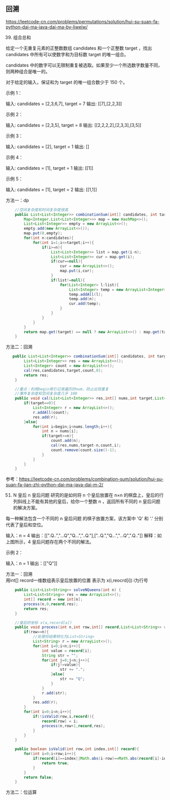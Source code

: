 ## 回溯  
https://leetcode-cn.com/problems/permutations/solution/hui-su-suan-fa-python-dai-ma-java-dai-ma-by-liweiw/

39. 组合总和

给定一个无重复元素的正整数数组 candidates 和一个正整数 target ，找出 candidates 中所有可以使数字和为目标数 target 的唯一组合。

candidates 中的数字可以无限制重复被选取。如果至少一个所选数字数量不同，则两种组合是唯一的。 

对于给定的输入，保证和为 target 的唯一组合数少于 150 个。

 

示例 1：

输入: candidates = [2,3,6,7], target = 7
输出: [[7],[2,2,3]]

示例 2：

输入: candidates = [2,3,5], target = 8
输出: [[2,2,2,2],[2,3,3],[3,5]]

示例 3：

输入: candidates = [2], target = 1
输出: []

示例 4：

输入: candidates = [1], target = 1
输出: [[1]]

示例 5：

输入: candidates = [1], target = 2
输出: [[1,1]]

方法一：dp   
```java
    //空间复杂度和时间复杂度很高
    public List<List<Integer>> combinationSum(int[] candidates, int target) {
        Map<Integer,List<List<Integer>>> map = new HashMap<>();
        List<List<Integer>> empty = new ArrayList<>();
        empty.add(new ArrayList<>());
        map.put(0,empty);
        for(int n:candidates){
            for(int i=1;i<=target;i++){
                if(i>=n){
                    List<List<Integer>> list = map.get(i-n);
                    List<List<Integer>> cur = map.get(i);
                    if(cur==null){
                        cur = new ArrayList<>();
                        map.put(i,cur);
                    }
                    if(list!=null){
                        for(List<Integer> l:list){
                            List<Integer> temp = new ArrayList<Integer>();
                            temp.addAll(l);
                            temp.add(n);
                            cur.add(temp);
                        }
                    }
                }
            }
        }
        return map.get(target) == null ? new ArrayList<>() : map.get(target);
    }

```

方法二：回溯  
```java
   public List<List<Integer>> combinationSum(int[] candidates, int target) {
        List<List<Integer>> res = new ArrayList<>();
        List<Integer> count = new ArrayList<>();
        cal(res,candidates,target,count,0);
        return res;
    }

    //重点：利用begin索引记录遍历的num，防止出现重复  
    //事件复杂度和空间复杂度几乎 100
    public void cal(List<List<Integer>> res,int[] nums,int target,List<Integer> count,int begin){
        if(target==0){
            List<Integer> r = new ArrayList<>();
            r.addAll(count);
            res.add(r);
        }else{
            for(int i=begin;i<nums.length;i++){
                int n = nums[i];
                if(target>=n){
                    count.add(n);
                    cal(res,nums,target-n,count,i);
                    count.remove(count.size()-1);
                }
            }
        }
    }
```

参考：https://leetcode-cn.com/problems/combination-sum/solution/hui-su-suan-fa-jian-zhi-python-dai-ma-java-dai-m-2/


51. N 皇后
n 皇后问题 研究的是如何将 n 个皇后放置在 n×n 的棋盘上，皇后的行列斜线上不能有其他的皇后，给你一个整数 n ，返回所有不同的 n 皇后问题 的解决方案。

每一种解法包含一个不同的 n 皇后问题 的棋子放置方案，该方案中 'Q' 和 '.' 分别代表了皇后和空位。

输入：n = 4
输出：[[".Q..","...Q","Q...","..Q."],["..Q.","Q...","...Q",".Q.."]]
解释：如上图所示，4 皇后问题存在两个不同的解法。

示例 2：

输入：n = 1
输出：[["Q"]]


方法一：回溯   
用int[] record一维数组表示皇后放置的位置 表示为 x(i,reocrd[i]) i为行号  
```java
    public List<List<String>> solveNQueens(int n) {
        List<List<String>> res = new ArrayList<>();
        int[] record = new int[n];
        process(n,0,record,res);
        return res;
    }

    //皇后的坐标 x(a,record[a])
    public void process(int n,int row,int[] record,List<List<String>> res){
        if(row==n){
            //处理将结果转化为List<String>
            List<String> r = new ArrayList<>();
            for(int i=0;i<n;i++){
                int value = record[i];
                String str = "";
                for(int j=0;j<n;j++){
                    if(j!=value){
                        str += ".";
                    }else{
                        str += "Q";
                    }
                }
                r.add(str);
            }
            res.add(r);
        }
        for(int i=0;i<n;i++){
            if(!isValid(row,i,record)){
                record[row] = i;
                process(n,row+1,record,res);
            }
        }
    }

    public boolean isValid(int row,int index,int[] record){
        for(int i=0;i<row;i++){
            if(record[i]==index||Math.abs(i-row)==Math.abs(record[i]-index)){
                return true;
            }
        }
        return false;
    }
```

方法二：位运算  
